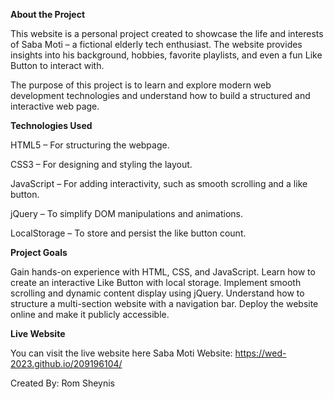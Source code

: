 **About the Project**

This website is a personal project created to showcase the life and interests of Saba Moti – a fictional elderly tech enthusiast. The website provides insights into his background, hobbies, favorite playlists, and even a fun Like Button to interact with.

The purpose of this project is to learn and explore modern web development technologies and understand how to build a structured and interactive web page.

**Technologies Used**

HTML5 – For structuring the webpage.

CSS3 – For designing and styling the layout.

JavaScript – For adding interactivity, such as smooth scrolling and a like button.

jQuery – To simplify DOM manipulations and animations.

LocalStorage – To store and persist the like button count.


**Project Goals**

Gain hands-on experience with HTML, CSS, and JavaScript.
Learn how to create an interactive Like Button with local storage.
Implement smooth scrolling and dynamic content display using jQuery.
Understand how to structure a multi-section website with a navigation bar.
Deploy the website online and make it publicly accessible.

**Live Website**

You can visit the live website here Saba Moti Website: https://wed-2023.github.io/209196104/

Created By: Rom Sheynis
